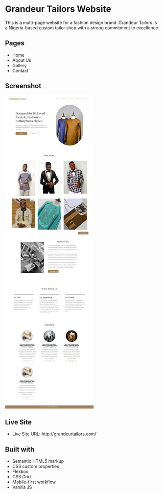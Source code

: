 # Grandeur Tailors Website
This is a multi-page website for a fashion design brand. Grandeur Tailors is a Nigeria-based custom tailor shop with a strong commitment to excellence.

## Pages
- Home
- About Us
- Gallery
- Contact 

## Screenshot
![](./assets/screenshot.png)

## Live Site
- Live Site URL: http://grandeurtailors.com/

## Built with

- Semantic HTML5 markup
- CSS custom properties
- Flexbox
- CSS Grid
- Mobile-first workflow
- Vanilla JS